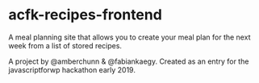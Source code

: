 # acfk-recipes-frontend

A meal planning site that allows you to create your meal plan for the next week from a list of stored recipes.

A project by @amberchunn & @fabiankaegy. Created as an entry for the javascriptforwp hackathon early 2019.
